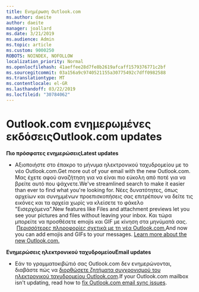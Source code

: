 ```yaml
---
title: Ενημέρωση Outlook.com
ms.author: daeite
author: daeite
manager: joallard
ms.date: 3/21/2019
ms.audience: Admin
ms.topic: article
ms.custom: 9000250
ROBOTS: NOINDEX, NOFOLLOW
localization_priority: Normal
ms.openlocfilehash: 41aeffee28d7fe8b2619afcaff1579376771c2bf
ms.sourcegitcommit: 03a156a9c9740521155a30775492c7dff0982588
ms.translationtype: MT
ms.contentlocale: el-GR
ms.lasthandoff: 03/22/2019
ms.locfileid: "30784062"
---
```

# <a name="outlookcom-updates"></a><span data-ttu-id="8545d-102">Outlook.com ενημερωμένες εκδόσεις</span><span class="sxs-lookup"><span data-stu-id="8545d-102">Outlook.com updates</span></span>

<span data-ttu-id="8545d-103">**Πιο πρόσφατες ενημερώσεις**</span><span class="sxs-lookup"><span data-stu-id="8545d-103">**Latest updates**</span></span>

- <span data-ttu-id="8545d-104">Αξιοποιήστε στο έπακρο το μήνυμα ηλεκτρονικού ταχυδρομείου με το νέο Outlook.com.</span><span class="sxs-lookup"><span data-stu-id="8545d-104">Get more out of your email with the new Outlook.com.</span></span> <span data-ttu-id="8545d-105">Μας έχετε αφού αναζήτηση για να είναι πιο εύκολη από ποτέ για να βρείτε αυτό που ψάχνετε.</span><span class="sxs-lookup"><span data-stu-id="8545d-105">We've streamlined search to make it easier than ever to find what you're looking for.</span></span> <span data-ttu-id="8545d-106">Νέες δυνατότητες, όπως αρχείων και συνημμένων προεπισκοπήσεις σας επιτρέπουν να δείτε τις εικόνες και τα αρχεία χωρίς να κλείσετε το φάκελο "Εισερχόμενα".</span><span class="sxs-lookup"><span data-stu-id="8545d-106">New features like Files and attachment previews let you see your pictures and files without leaving your inbox.</span></span> <span data-ttu-id="8545d-107">Και τώρα μπορείτε να προσθέσετε emojis και GIF με κίνηση στα μηνύματά σας.  [Περισσότερες πληροφορίες σχετικά με τη νέα Outlook.com.](https://support.office.com/article/40676ad0-c831-45ac-a023-5be633be798d)</span><span class="sxs-lookup"><span data-stu-id="8545d-107">And now you can add emojis and GIFs to your messages. [Learn more about the new Outlook.com.](https://support.office.com/article/40676ad0-c831-45ac-a023-5be633be798d)</span></span>

<span data-ttu-id="8545d-108">**Ενημερώσεις ηλεκτρονικού ταχυδρομείου**</span><span class="sxs-lookup"><span data-stu-id="8545d-108">**Email updates**</span></span>

- <span data-ttu-id="8545d-109">Εάν το γραμματοκιβώτιό σας Outlook.com δεν ενημερώνονται, διαβάστε πώς να [διορθώσετε ζητήματα συγχρονισμού του ηλεκτρονικού ταχυδρομείου Outlook.com](https://support.office.com/article/d39e3341-8d79-4bf1-b3c7-ded602233642).</span><span class="sxs-lookup"><span data-stu-id="8545d-109">If your Outlook.com mailbox isn't updating, read how to [fix Outlook.com email sync issues](https://support.office.com/article/d39e3341-8d79-4bf1-b3c7-ded602233642).</span></span>